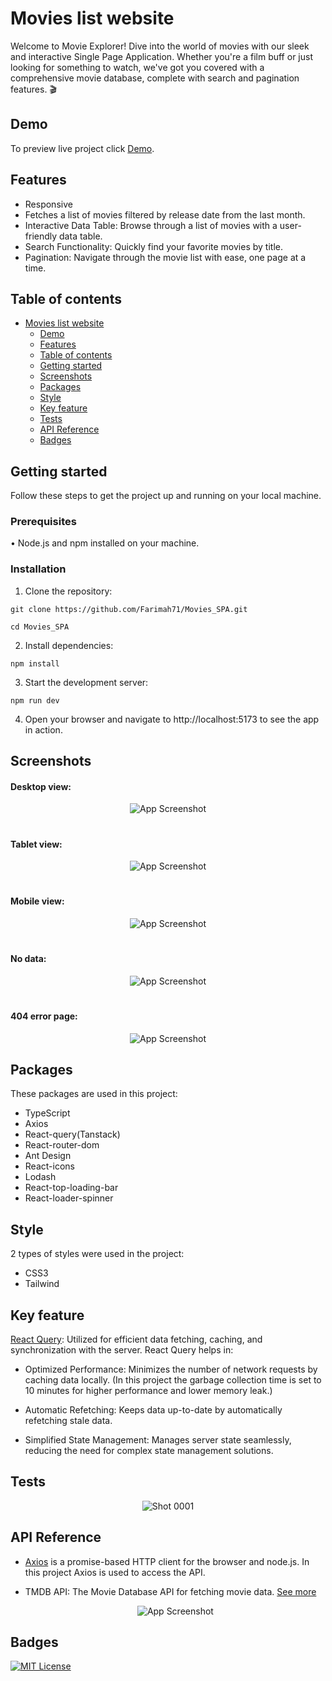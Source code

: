 # Movies list website
Welcome to Movie Explorer! Dive into the world of movies with our sleek and interactive Single Page Application. Whether you're a film buff or just looking for something to watch, we've got you covered with a comprehensive movie database, complete with search and pagination features. :clapper:

## Demo
To preview live project click [Demo](https://farimah71.github.io/Movies_SPA/).

## Features

- Responsive
- Fetches a list of movies filtered by release date from the last month.
- Interactive Data Table: Browse through a list of movies with a user-friendly data table.
- Search Functionality: Quickly find your favorite movies by title.
- Pagination: Navigate through the movie list with ease, one page at a time.

## Table of contents

- [Movies list website](#movies-list-website)
  * [Demo](#demo)
  * [Features](#features)
  * [Table of contents](#table-of-contents)
  * [Getting started](#getting-started)
  * [Screenshots](#screenshots)
  * [Packages](#packages)
  * [Style](#style)
  * [Key feature](#key-feature)
  * [Tests](#tests)
  * [API Reference](#api-reference)
  * [Badges](#badges)
 
## Getting started
  Follow these steps to get the project up and running on your local machine.

### Prerequisites
•  Node.js and npm installed on your machine.

### Installation
1. Clone the repository:
```
git clone https://github.com/Farimah71/Movies_SPA.git
```
```
cd Movies_SPA
```

2. Install dependencies:
```
npm install
```
3. Start the development server:
```
npm run dev
```
4. Open your browser and navigate to http://localhost:5173 to see the app in action.

## Screenshots
#### Desktop view:

  <div align="center">

![App Screenshot](https://github.com/user-attachments/assets/b51f2500-6c18-4ba0-be47-71f95fa7744c)

  </div>
  
  #

  #### Tablet view:

  <div align="center">

![App Screenshot](https://github.com/user-attachments/assets/459c38f0-bb64-416e-a245-a4270f16346d)


  </div>
  
  #

#### Mobile view:

  <div align="center">

![App Screenshot](https://github.com/user-attachments/assets/4e9c4944-a804-473f-a9c3-1f5bf0ef306b)


  </div>

   #

#### No data:

  <div align="center">

![App Screenshot](https://github.com/user-attachments/assets/c636309e-158c-4884-b589-681d4e4518f8)


  </div>

  #

  #### 404 error page:

  <div align="center">

![App Screenshot](https://github.com/user-attachments/assets/b190dd58-29ce-4f14-aa8e-d4ee0fec62ba)

  
  </div>

  

## Packages

These packages are used in this project:

- TypeScript
- Axios
- React-query(Tanstack)
- React-router-dom
- Ant Design
- React-icons
- Lodash
- React-top-loading-bar
- React-loader-spinner


## Style
2 types of styles were used in the project:

- CSS3
- Tailwind

## Key feature
  [React Query](https://tanstack.com/): Utilized for efficient data fetching, caching, and synchronization with the server. React Query helps in:

- Optimized Performance: Minimizes the number of network requests by caching data locally. (In this project the garbage collection time is set to 10 minutes for higher performance and lower memory leak.)

- Automatic Refetching: Keeps data up-to-date by automatically refetching stale data.

- Simplified State Management: Manages server state seamlessly, reducing the need for complex state management solutions.

## Tests
<div align="center">

![Shot 0001](https://github.com/user-attachments/assets/d5558ccf-2857-403c-9629-fb07b9bab41f)


</div>

## API Reference

- [Axios](https://axios-http.com/) is a promise-based HTTP client for the browser and node.js. In this project Axios is used to access the API.

- TMDB API: The Movie Database API for fetching movie data. [See more](https://developer.themoviedb.org/reference/discover-movie)

  <div align="center">

  ![App Screenshot](https://github.com/user-attachments/assets/13494d18-6e1b-4e94-92dd-ce04db685ebf)
  
</div>


## Badges

[![MIT License](https://img.shields.io/github/repo-size/Farimah71/Movies_SPA?style=flat-square)](https://choosealicense.com/licenses/mit/)

